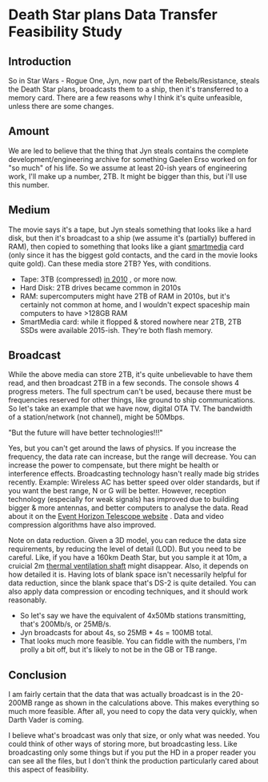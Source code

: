 # Death Star plans Data Transfer Feasibility Study

Introduction
---
So in Star Wars - Rogue One, Jyn, now part of the Rebels/Resistance, steals the Death Star plans, broadcasts them to a ship, then it's transferred to a memory card. There are a few reasons why I think it's quite unfeasible, unless there are some changes.

Amount
---
We are led to believe that the thing that Jyn steals contains the complete development/engineering archive for something Gaelen Erso worked on for "so much" of his life. So we assume at least 20-ish years of engineering work, I'll make up a number, 2TB. It might be bigger than this, but i'll use this number.

Medium
---
The movie says it's a tape, but Jyn steals something that looks like a hard disk, but then it's broadcast to a ship (we assume it's (partially) buffered in RAM), then copied to something that looks like a giant [smartmedia](https://en.wikipedia.org/wiki/SmartMedia) card (only since it has the biggest gold contacts, and the card in the movie looks quite gold). Can these media store 2TB? Yes, with conditions.

- Tape: 3TB (compressed) [in 2010](https://en.wikipedia.org/wiki/Linear_Tape-Open#Generations) , or more now.
- Hard Disk: 2TB drives became common in 2010s
- RAM: supercomputers might have 2TB of RAM in 2010s, but it's certainly not common at home, and I wouldn't expect spaceship main computers to have >128GB RAM
- SmartMedia card: while it flopped & stored nowhere near 2TB, 2TB SSDs were available 2015-ish. They're both flash memory.

Broadcast
---
While the above media can store 2TB, it's quite unbelievable to have them read, and then broadcast 2TB in a few seconds. The console shows 4 progress meters. The full spectrum can't be used, because there must be frequencies reserved for other things, like ground to ship communications. So let's take an example that we have now, digital OTA TV. The bandwidth of a station/network (not channel), might be 50Mbps.

"But the future will have better technologies!!!"

Yes, but you can't get around the laws of physics. If you increase the frequency, the data rate can increase, but the range will decrease. You can increase the power to compensate, but there might be health or interference effects. Broadcasting technology hasn't really made big strides recently. Example: Wireless AC has better speed over older standards, but if you want the best range, N or G will be better. However, reception technology (especially for weak signals) has improved due to building bigger & more antennas, and better computers to analyse the data. Read about it on the [Event Horizon Telescope website](https://eventhorizontelescope.org) . Data and video compression algorithms have also improved.

Note on data reduction. Given a 3D model, you can reduce the data size requirements, by reducing the level of detail (LOD). But you need to be careful. Like, if you have a 160km Death Star, but you sample it at 10m, a cruicial 2m [thermal ventilation shaft](https://starwars.fandom.com/wiki/Thermal_exhaust_port) might disappear. Also, it depends on how detailed it is. Having lots of blank space isn't necessarily helpful for data reduction, since the blank space that's DS-2 is quite detailed. You can also apply data compression or encoding techniques, and it should work reasonably.

- So let's say we have the equivalent of 4x50Mb stations transmitting, that's 200Mb/s, or 25MB/s.
- Jyn broadcasts for about 4s, so 25MB * 4s = 100MB total.
- That looks much more feasible. You can fiddle with the numbers, I'm prolly a bit off, but it's likely to not be in the GB or TB range.

Conclusion
---

I am fairly certain that the data that was actually broadcast is in the 20-200MB range as shown in the calculations above. This makes everything so much more feasible. After all, you need to copy the data very quickly, when Darth Vader is coming.

I believe what's broadcast was only that size, or only what was needed. You could think of other ways of storing more, but broadcasting less. Like broadcasting only some things but if you put the HD in a proper reader you can see all the files, but I don't think the production particularly cared about this aspect of feasibility.